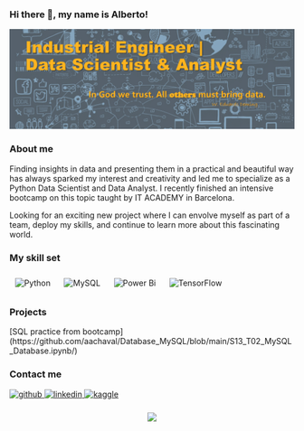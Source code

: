 <h3 align="left">Hi there 👋, my name is Alberto!</h3>

<img src="https://github.com/aachaval/aachaval/blob/main/banner.png" width="1000"/>

<h3 align="left">About me</h3> 
Finding insights in data and presenting them in a practical and beautiful way has always sparked my interest and creativity and led me to specialize as a Python Data Scientist and Data Analyst. I recently finished an intensive bootcamp on this topic taught by IT ACADEMY in Barcelona.

Looking for an exciting new project where I can envolve myself as part of a team, deploy my skills, and continue to learn more about this fascinating world.

<h3 align="left">My skill set</h3> 

<div align="left">  
<img style="margin: 10px" src="https://profilinator.rishav.dev/skills-assets/python-original.svg" alt="Python" height="50" />  
<img style="margin: 10px" src="https://profilinator.rishav.dev/skills-assets/mysql-original-wordmark.svg" alt="MySQL" height="50" />  
<img style="margin: 10px" src="https://profilinator.rishav.dev/skills-assets/powerbi.png" alt="Power Bi" height="50" />  
<img style="margin: 10px" src="https://profilinator.rishav.dev/skills-assets/tensorflow-icon.svg" alt="TensorFlow" height="50" />  
</div>

<h3 align="left">Projects</h3>
[SQL practice from bootcamp] (https://github.com/aachaval/Database_MySQL/blob/main/S13_T02_MySQL_Database.ipynb/)

<h3 align="left">Contact me</h3>
<div align="left">
<a href="https://github.com/aachaval" target="_blank">
<img src=https://img.shields.io/badge/github-%2324292e.svg?&style=for-the-badge&logo=github&logoColor=white alt=github style="margin-bottom: 5px;" />
</a>
<a href="https://linkedin.com/in/albertoachaval" target="_blank">
<img src=https://img.shields.io/badge/linkedin-%231E77B5.svg?&style=for-the-badge&logo=linkedin&logoColor=white alt=linkedin style="margin-bottom: 5px;" />
</a>
<a href="https://www.kaggle.com/albertoar" target="_blank">
<img src=https://img.shields.io/badge/kaggle-%2344BAE8.svg?&style=for-the-badge&logo=kaggle&logoColor=white alt=kaggle style="margin-bottom: 5px;" />
</a>  
</div>  

<br/>  

<div align="center">
<img src="https://komarev.com/ghpvc/?username=aachaval&&style=flat-square" align="center" />
</div>  
